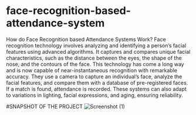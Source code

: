 # face-recognition-based-attendance-system  
How do Face Recognition based Attendance Systems Work?
Face recognition technology involves analyzing and identifying a person’s facial features using advanced algorithms.
It captures and compares unique facial characteristics, such as the distance between the eyes, the shape of the nose, and the contours of the face.
This technology has come a long way and is now capable of near-instantaneous recognition with remarkable accuracy.
They use a camera to capture an individual’s face, analyze the facial features, and compare them with a database of pre-registered faces.
If a match is found, attendance is recorded. These systems can also adapt to variations in lighting, facial expressions, and aging, ensuring reliability.


#SNAPSHOT OF THE PROJECT
![Screenshot (1)](https://github.com/user-attachments/assets/1b5816f9-7ee3-46e0-9307-475a87a34191)
